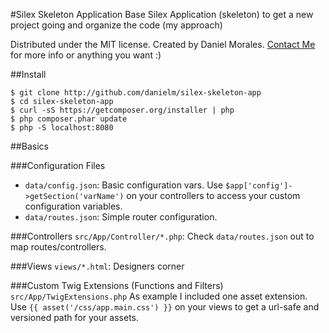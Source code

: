 #Silex Skeleton Application
Base Silex Application (skeleton) to get a new project going and organize the code (my approach)

Distributed under the MIT license.
Created by Daniel Morales. [Contact Me](mailto:daniminas@gmail.com) for more info or anything you want :)

##Install
```
$ git clone http://github.com/danielm/silex-skeleton-app
$ cd silex-skeleton-app
$ curl -sS https://getcomposer.org/installer | php
$ php composer.phar update
$ php -S localhost:8080
```

##Basics

###Configuration Files
* ```data/config.json```: Basic configuration vars. Use ```$app['config']->getSection('varName')```  on your controllers to access your custom configuration variables.
* ```data/routes.json```: Simple router configuration. 

###Controllers
```src/App/Controller/*.php```: Check ```data/routes.json``` out to map routes/controllers.

###Views
```views/*.html```: Designers corner

###Custom Twig Extensions (Functions and Filters)
```src/App/TwigExtensions.php``` As example I included one asset extension. Use ```{{ asset('/css/app.main.css') }}``` on your views to get a url-safe and versioned path for your assets.

